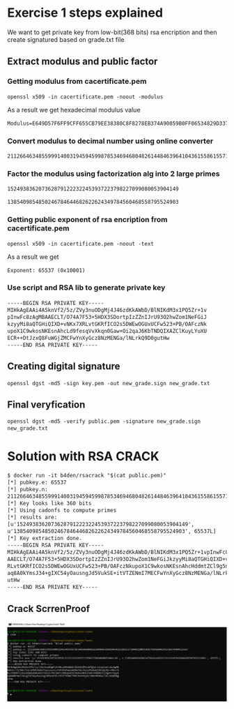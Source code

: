 # Exercise 1 steps explained

We want to get private key from low-bit(368 bits) rsa encription and then create signatured based on grade.txt file

## Extract modulus and public factor

### Getting modulus from cacertificate.pem

```
openssl x509 -in cacertificate.pem -noout -modulus
```

As a result we get hexadecimal modulus value

```
Modulus=E649D57F6FF9CFF655CB79EE38380C8F8278EB374A90059B0FF06534829D337C753D0E59AFED6FA489F015CF33
```

### Convert modulus to decimal number using online converter

```
2112664634855999140031945945998785346946804826144846396410436155861557104011009549879696604291518474904522547
```

### Factor the modulus using factorization alg into 2 large primes

```
1524938362073628791222322453937223798227099080053904149
```

```
1385409854850246784644682622624349784560468558795524903
```

### Getting public exponent of rsa encription from cacertificate.pem

```
openssl x509 -in cacertificate.pem -noout -text
```

As a result we get

```
Exponent: 65537 (0x10001)
```

### Use script and RSA lib to generate private key

```
-----BEGIN RSA PRIVATE KEY-----
MIHkAgEAAi4A5knVf2/5z/ZVy3nuODgMj4J46zdKkAWbD/BlNIKdM3x1PQ5Zr+1v
pInwFc8zAgMBAAECLT/O74A7F53+5HDX3SDortpIzZZnIJrU93O2hwZom1NeFGiJ
kzyyMi8aQTGHiQIXD+vNKx7XRLvtGKRfICO2s5DWEwOGUxUCFw523+PB/OAFczNk
upoX1C9wkosNKEsnAhcLd9fesqVvXkqn0Gaw+Oi2qaJ6KbTNDQIXAZClKuyLYuXU
ECR++DtJzxQ8FuWGjZMCFwYnXyGcz8NzMENGa/lNLrkQ9D0gutHw
-----END RSA PRIVATE KEY-----
```

## Creating digital signature

```
openssl dgst -md5 -sign key.pem -out new_grade.sign new_grade.txt
```

## Final veryfication

```
openssl dgst -md5 -verify public.pem -signature new_grade.sign new_grade.txt
```

# Solution with RSA CRACK

```
$ docker run -it b4den/rsacrack "$(cat public.pem)"
[*] pubkey.e: 65537
[*] pubkey.n: 2112664634855999140031945945998785346946804826144846396410436155861557104011009549879696604291518474904522547
[*] Key looks like 360 bits
[*] Using cadonfs to compute primes
[*] results are: [u'1524938362073628791222322453937223798227099080053904149', u'1385409854850246784644682622624349784560468558795524903', 65537L]
[*] Key extraction done.
-----BEGIN RSA PRIVATE KEY-----
MIHkAgEAAi4A5knVf2/5z/ZVy3nuODgMj4J46zdKkAWbD/BlNIKdM3x1PQ5Zr+1vpInwFc8zAgMB
AAECLT/O74A7F53+5HDX3SDortpIzZZnIJrU93O2hwZom1NeFGiJkzyyMi8aQTGHiQIXD+vNKx7X
RLvtGKRfICO2s5DWEwOGUxUCFw523+PB/OAFczNkupoX1C9wkosNKEsnAhcHddmtZCl9g5nr5pyK
aq8A0kYmsJ34+gIXC54yOausngJd5VukSE+itVTZENmI7MECFwYnXyGcz8NzMENGa/lNLrkQ9D0g
utHw
-----END RSA PRIVATE KEY-----
```

## Crack ScrrenProof

![](images/rsacrack_proff.png)
